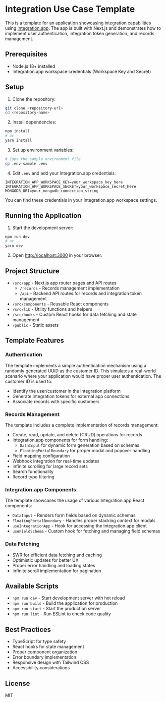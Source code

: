 # Integration Use Case Template

This is a template for an application showcasing integration capabilities using [Integration.app](https://integration.app). The app is built with Next.js and demonstrates how to implement user authentication, integration token generation, and records management.

## Prerequisites

- Node.js 18+ installed
- Integration.app workspace credentials (Workspace Key and Secret)

## Setup

1. Clone the repository:

```bash
git clone <repository-url>
cd <repository-name>
```

2. Install dependencies:

```bash
npm install
# or
yarn install
```

3. Set up environment variables:

```bash
# Copy the sample environment file
cp .env-sample .env
```

4. Edit `.env` and add your Integration.app credentials:

```env
INTEGRATION_APP_WORKSPACE_KEY=your_workspace_key_here
INTEGRATION_APP_WORKSPACE_SECRET=your_workspace_secret_here
MONGODB_URI=your_mongodb_connection_string
```

You can find these credentials in your Integration.app workspace settings.

## Running the Application

1. Start the development server:

```bash
npm run dev
# or
yarn dev
```

2. Open [http://localhost:3000](http://localhost:3000) in your browser.

## Project Structure

- `/src/app` - Next.js app router pages and API routes
  - `/records` - Records management implementation
  - `/api` - Backend API routes for records and integration token management
- `/src/components` - Reusable React components
- `/src/lib` - Utility functions and helpers
- `/src/hooks` - Custom React hooks for data fetching and state management
- `/public` - Static assets

## Template Features

### Authentication

The template implements a simple authentication mechanism using a randomly generated UUID as the customer ID. This simulates a real-world scenario where your application would have proper user authentication. The customer ID is used to:

- Identify the user/customer in the integration platform
- Generate integration tokens for external app connections
- Associate records with specific customers

### Records Management

The template includes a complete implementation of records management:

- Create, read, update, and delete (CRUD) operations for records
- Integration.app components for form handling:
  - `DataInput` for dynamic form generation based on schemas
  - `FloatingPortalBoundary` for proper modal and popover handling
- Field mapping configuration
- Webhook integration for real-time updates
- Infinite scrolling for large record sets
- Search functionality
- Record type filtering

### Integration.app Components

The template showcases the usage of various Integration.app React components:

- `DataInput` - Renders form fields based on dynamic schemas
- `FloatingPortalBoundary` - Handles proper stacking context for modals
- `useIntegrationApp` - Hook for accessing the Integration.app client
- `useFieldSchema` - Custom hook for fetching and managing field schemas

### Data Fetching

- SWR for efficient data fetching and caching
- Optimistic updates for better UX
- Proper error handling and loading states
- Infinite scroll implementation for pagination

## Available Scripts

- `npm run dev` - Start development server with hot reload
- `npm run build` - Build the application for production
- `npm run start` - Start the production server
- `npm run lint` - Run ESLint to check code quality

## Best Practices

- TypeScript for type safety
- React hooks for state management
- Proper component organization
- Error boundary implementation
- Responsive design with Tailwind CSS
- Accessibility considerations

## License

MIT
